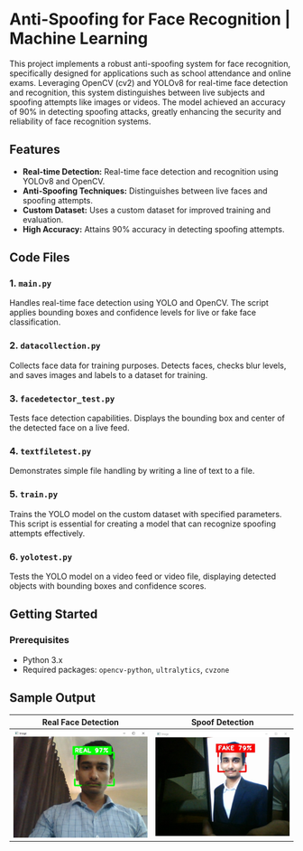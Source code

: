 # Anti-Spoofing for Face Recognition | Machine Learning

This project implements a robust anti-spoofing system for face recognition, specifically designed for applications such as school attendance and online exams. Leveraging OpenCV (cv2) and YOLOv8 for real-time face detection and recognition, this system distinguishes between live subjects and spoofing attempts like images or videos. The model achieved an accuracy of 90% in detecting spoofing attacks, greatly enhancing the security and reliability of face recognition systems.

## Features
- **Real-time Detection:** Real-time face detection and recognition using YOLOv8 and OpenCV.
- **Anti-Spoofing Techniques:** Distinguishes between live faces and spoofing attempts.
- **Custom Dataset:** Uses a custom dataset for improved training and evaluation.
- **High Accuracy:** Attains 90% accuracy in detecting spoofing attempts.

## Code Files

### 1. `main.py`
Handles real-time face detection using YOLO and OpenCV. The script applies bounding boxes and confidence levels for live or fake face classification.

### 2. `datacollection.py`
Collects face data for training purposes. Detects faces, checks blur levels, and saves images and labels to a dataset for training.

### 3. `facedetector_test.py`
Tests face detection capabilities. Displays the bounding box and center of the detected face on a live feed.

### 4. `textfiletest.py`
Demonstrates simple file handling by writing a line of text to a file.

### 5. `train.py`
Trains the YOLO model on the custom dataset with specified parameters. This script is essential for creating a model that can recognize spoofing attempts effectively.

### 6. `yolotest.py`
Tests the YOLO model on a video feed or video file, displaying detected objects with bounding boxes and confidence scores.

## Getting Started

### Prerequisites
- Python 3.x
- Required packages: `opencv-python`, `ultralytics`, `cvzone`

## Sample Output
| Real Face Detection | Spoof Detection |
|----------------------|-----------------|
| ![Real Face](https://github.com/YashWaghurdekar/Anti-Spoofing-for-Face-Recognition/blob/8d1bdf49cf02b6adbf7ce37e459b4835db68169b/real_face_sample.jpeg) | ![Spoof Face](https://github.com/YashWaghurdekar/Anti-Spoofing-for-Face-Recognition/blob/17d90e43e355e3d946a5e582f4e1e5c7b9ff7ece/spoof_face_sample.jpeg) |



